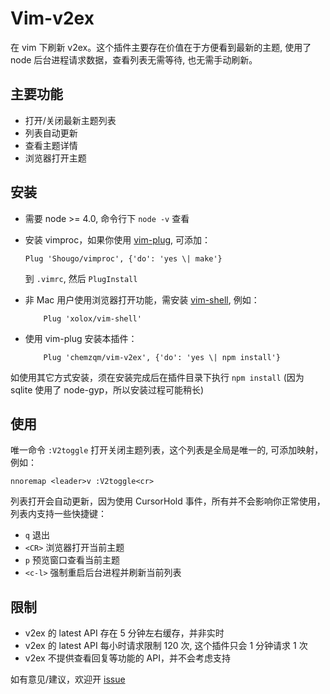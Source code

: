 # Vim-v2ex

在 vim 下刷新 v2ex。这个插件主要存在价值在于方便看到最新的主题, 使用了 node
后台进程请求数据，查看列表无需等待, 也无需手动刷新。

## 主要功能

* 打开/关闭最新主题列表
* 列表自动更新
* 查看主题详情
* 浏览器打开主题

## 安装

* 需要 node >= 4.0, 命令行下 `node -v` 查看
* 安装 vimproc，如果你使用 [vim-plug](https://github.com/junegunn/vim-plug),
  可添加：

      Plug 'Shougo/vimproc', {'do': 'yes \| make'}

  到 `.vimrc`, 然后 `PlugInstall`
* 非 Mac 用户使用浏览器打开功能，需安装 [vim-shell](https://github.com/xolox/vim-shell), 例如：

          Plug 'xolox/vim-shell'

* 使用 vim-plug 安装本插件：

          Plug 'chemzqm/vim-v2ex', {'do': 'yes \| npm install'}

如使用其它方式安装，须在安装完成后在插件目录下执行 `npm install` (因为 sqlite
使用了 node-gyp，所以安装过程可能稍长)

## 使用

唯一命令 `:V2toggle` 打开关闭主题列表，这个列表是全局是唯一的,
可添加映射，例如：

    nnoremap <leader>v :V2toggle<cr>

列表打开会自动更新，因为使用 CursorHold 事件，所有并不会影响你正常使用，列表内支持一些快捷键：

* `q` 退出
* `<CR>` 浏览器打开当前主题
* `p` 预览窗口查看当前主题
* `<c-l>` 强制重启后台进程并刷新当前列表

## 限制

* v2ex 的 latest API 存在 5 分钟左右缓存，并非实时
* v2ex 的 latest API 每小时请求限制 120 次, 这个插件只会 1 分钟请求 1 次
* v2ex 不提供查看回复等功能的 API，并不会考虑支持


如有意见/建议，欢迎开 [issue](https://github.com/chemzqm/vim-v2ex/issues)
